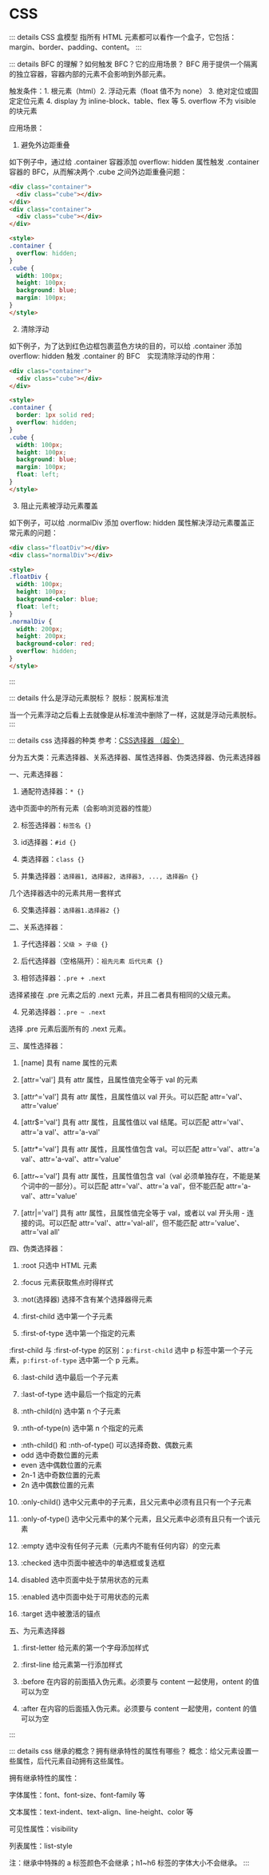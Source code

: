 # CSS

::: details CSS 盒模型
指所有 HTML 元素都可以看作一个盒子，它包括：margin、border、padding、content。
:::

::: details BFC 的理解？如何触发 BFC？它的应用场景？
BFC 用于提供一个隔离的独立容器，容器内部的元素不会影响到外部元素。

触发条件：1. 根元素（html）2. 浮动元素（float 值不为 none） 3. 绝对定位或固定定位元素 4. display 为 inline-block、table、flex 等 5. overflow 不为 visible 的块元素

应用场景：

1. 避免外边距重叠

如下例子中，通过给 .container 容器添加 overflow: hidden 属性触发 .container 容器的 BFC，从而解决两个 .cube 之间外边距重叠问题：

```html
<div class="container">
  <div class="cube"></div>
</div>
<div class="container">
  <div class="cube"></div>
</div>

<style>
.container {
  overflow: hidden;
}
.cube {
  width: 100px;
  height: 100px;
  background: blue;
  margin: 100px;
}
</style>
```

2. 清除浮动

如下例子，为了达到红色边框包裹蓝色方块的目的，可以给 .container 添加 overflow: hidden 触发 .container 的 BFC　实现清除浮动的作用：

```html
<div class="container">
  <div class="cube"></div>
</div>

<style>
.container {
  border: 1px solid red;
  overflow: hidden;
}
.cube {
  width: 100px;
  height: 100px;
  background: blue;
  margin: 100px;
  float: left;
}
</style>
```

3. 阻止元素被浮动元素覆盖

如下例子，可以给 .normalDiv 添加 overflow: hidden 属性解决浮动元素覆盖正常元素的问题：

```html
<div class="floatDiv"></div>
<div class="normalDiv"></div>

<style>
.floatDiv {
  width: 100px;
  height: 100px;
  background-color: blue;
  float: left;
}
.normalDiv {
  width: 200px;
  height: 200px;
  background-color: red;
  overflow: hidden;
}
</style>
```

:::

::: details 什么是浮动元素脱标？
脱标：脱离标准流

当一个元素浮动之后看上去就像是从标准流中删除了一样，这就是浮动元素脱标。
:::

::: details css 选择器的种类
参考：[CSS选择器 （超全）](https://blog.csdn.net/weixin_54044338/article/details/123343408)

分为五大类：元素选择器、关系选择器、属性选择器、伪类选择器、伪元素选择器

一、元素选择器：

1. 通配符选择器：`* {}`

选中页面中的所有元素（会影响浏览器的性能）

2. 标签选择器：`标签名 {}`

3. id选择器：`#id {}`

4. 类选择器：`class {}`

5. 并集选择器：`选择器1, 选择器2, 选择器3, ..., 选择器n {}`

几个选择器选中的元素共用一套样式

6. 交集选择器：`选择器1.选择器2 {}`

二、关系选择器：

1. 子代选择器：`父级 > 子级 {}`

2. 后代选择器（空格隔开）：`祖先元素 后代元素 {}`

3. 相邻选择器：`.pre + .next`

选择紧接在 .pre 元素之后的 .next 元素，并且二者具有相同的父级元素。

4. 兄弟选择器：`.pre ~ .next`

选择 .pre 元素后面所有的 .next 元素。

三、属性选择器：

1. [name] 具有 name 属性的元素

2. [attr='val'] 具有 attr 属性，且属性值完全等于 val 的元素

3. [attr^='val'] 具有 attr 属性，且属性值以 val 开头。可以匹配 attr='val'、attr='value'

4. [attr$='val'] 具有 attr 属性，且属性值以 val 结尾。可以匹配 attr='val'、attr='a val'、attr='a-val'

5. [attr*='val'] 具有 attr 属性，且属性值包含 val。可以匹配 attr='val'、attr='a val'、attr='a-val'、attr='value'

6. [attr~='val'] 具有 attr 属性，且属性值包含 val（val 必须单独存在，不能是某个词中的一部分）。可以匹配 attr='val'、attr='a val'，但不能匹配 attr='a-val'、attr='value'

7. [attr|='val'] 具有 attr 属性，且属性值完全等于 val，或者以 val 开头用 - 连接的词。可以匹配 attr='val'、attr='val-all'，但不能匹配 attr='value'、attr='val all'

四、伪类选择器：

1. :root 只选中 HTML 元素

2. :focus 元素获取焦点时得样式

3. :not(选择器) 选择不含有某个选择器得元素

4. :first-child 选中第一个子元素

5. :first-of-type 选中第一个指定的元素

:first-child 与 :first-of-type 的区别：`p:first-child` 选中 p 标签中第一个子元素，`p:first-of-type` 选中第一个 p 元素。  

6. :last-child 选中最后一个子元素

7. :last-of-type 选中最后一个指定的元素

8. :nth-child(n) 选中第 n 个子元素

9. :nth-of-type(n) 选中第 n 个指定的元素
  
- :nth-child() 和 :nth-of-type() 可以选择奇数、偶数元素
- odd 选中奇数位置的元素
- even 选中偶数位置的元素
- 2n-1 选中奇数位置的元素
- 2n 选中偶数位置的元素

10. :only-child() 选中父元素中的子元素，且父元素中必须有且只有一个子元素

11. :only-of-type() 选中父元素中的某个元素，且父元素中必须有且只有一个该元素

12. :empty 选中没有任何子元素（元素内不能有任何内容）的空元素

13. :checked 选中页面中被选中的单选框或复选框

14. disabled 选中页面中处于禁用状态的元素

15. :enabled 选中页面中处于可用状态的元素

16. :target 选中被激活的锚点

五、为元素选择器

1. :first-letter 给元素的第一个字母添加样式

2. :first-line 给元素第一行添加样式

3. :before 在内容的前面插入伪元素。必须要与 content 一起使用，ontent 的值可以为空

4. :after 在内容的后面插入伪元素。必须要与 content 一起使用，content 的值可以为空

:::

::: details css 继承的概念？拥有继承特性的属性有哪些？
概念：给父元素设置一些属性，后代元素自动拥有这些属性。

拥有继承特性的属性：

字体属性：font、font-size、font-family 等

文本属性：text-indent、text-align、line-height、color 等

可见性属性：visibility

列表属性：list-style

注：继承中特殊的 a 标签颜色不会继承；h1~h6 标签的字体大小不会继承。
:::
